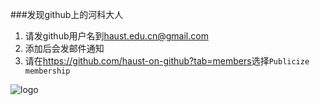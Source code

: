 ###发现github上的河科大人

1. 请发github用户名到<haust.edu.cn@gmail.com>
2. 添加后会发邮件通知
3. 请在<https://github.com/haust-on-github?tab=members>选择`Publicize membership`

![logo](https://raw.github.com/haust-on-github/about/gh-pages/logo.jpg '河南科技大学')
